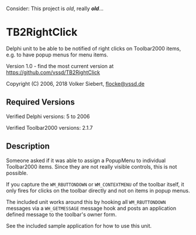 Consider: This project is *old*, really ***old***...

# TB2RightClick

Delphi unit to be able to be notified of right clicks on Toolbar2000 items, e.g. to have popup menus for menu items.

Version 1.0 - find the most current version at
https://github.com/vssd/TB2RightClick

Copyright (C) 2006, 2018 Volker Siebert, <flocke@vssd.de>

## Required Versions

Verified Delphi versions: 5 to 2006

Verified Toolbar2000 versions: 2.1.7

## Description

Someone asked if it was able to assign a PopupMenu to individual Toolbar2000 items. Since they are not really visible controls, this is not possible.

If you capture the `WM_RBUTTONDOWN` or `WM_CONTEXTMENU` of the toolbar itself, it only fires for clicks on the toolbar directly and not on items in popup menus.

The included unit works around this by hooking all `WM_RBUTTONDOWN` messages via a `WH_GETMESSAGE` message hook and posts an application defined message to the toolbar's owner form.

See the included sample application for how to use this unit.
